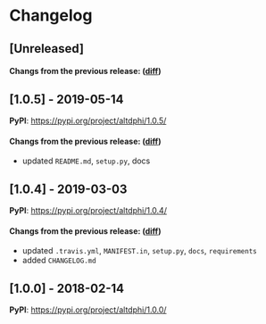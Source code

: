 # Changelog

## [Unreleased]

#### Changs from the previous release: ([diff](https://github.com/TaiSakuma/altdphi/compare/v1.0.5...master))

## [1.0.5] - 2019-05-14

**PyPI**: https://pypi.org/project/altdphi/1.0.5/

#### Changs from the previous release: ([diff](https://github.com/TaiSakuma/altdphi/compare/v1.0.4...v1.0.5))
- updated `README.md`, `setup.py`, docs

## [1.0.4] - 2019-03-03

**PyPI**: https://pypi.org/project/altdphi/1.0.4/

#### Changs from the previous release: ([diff](https://github.com/TaiSakuma/altdphi/compare/v1.0.0...v1.0.4))
- updated `.travis.yml`, `MANIFEST.in`, `setup.py`, `docs`, `requirements`
- added `CHANGELOG.md`

## [1.0.0] - 2018-02-14

**PyPI**: https://pypi.org/project/altdphi/1.0.0/
